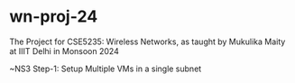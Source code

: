 # wn-proj-24
The Project for CSE5235: Wireless Networks, as taught by Mukulika Maity at IIIT Delhi in Monsoon 2024

~NS3
Step-1: Setup Multiple VMs in a single subnet
